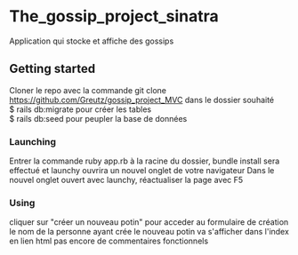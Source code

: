 # The_gossip_project_sinatra
  Application qui stocke et affiche des gossips

## Getting started
  Cloner le repo avec la commande git clone https://github.com/Greutz/gossip_project_MVC dans le dossier souhaité  
  $ rails db:migrate pour créer les tables  
  $ rails db:seed pour peupler la base de données

### Launching
  Entrer la commande ruby app.rb à la racine du dossier, bundle install sera effectué et launchy ouvrira un nouvel onglet de votre navigateur
  Dans le nouvel onglet ouvert avec launchy, réactualiser la page avec F5

### Using
  cliquer sur "créer un nouveau potin" pour acceder au formulaire de création
  le nom de la personne ayant crée le nouveau potin va s'afficher dans l'index en lien html
  pas encore de commentaires fonctionnels
